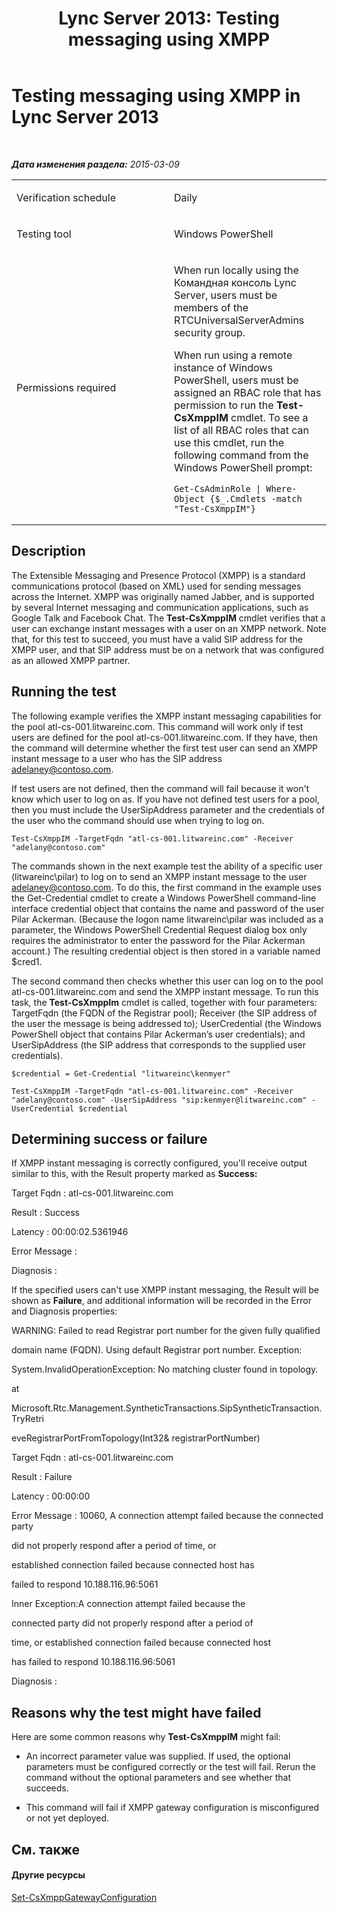 ﻿---
title: 'Lync Server 2013: Testing messaging using XMPP'
TOCTitle: Testing messaging using XMPP
ms:assetid: ae5305ba-e5fc-4ca0-a805-872b4ebaf981
ms:mtpsurl: https://technet.microsoft.com/ru-ru/library/Dn727312(v=OCS.15)
ms:contentKeyID: 62388627
ms.date: 05/19/2016
mtps_version: v=OCS.15
ms.translationtype: HT
---

# Testing messaging using XMPP in Lync Server 2013

 

_**Дата изменения раздела:** 2015-03-09_


<table>
<colgroup>
<col style="width: 50%" />
<col style="width: 50%" />
</colgroup>
<tbody>
<tr class="odd">
<td><p>Verification schedule</p></td>
<td><p>Daily</p></td>
</tr>
<tr class="even">
<td><p>Testing tool</p></td>
<td><p>Windows PowerShell</p></td>
</tr>
<tr class="odd">
<td><p>Permissions required</p></td>
<td><p>When run locally using the Командная консоль Lync Server, users must be members of the RTCUniversalServerAdmins security group.</p>
<p>When run using a remote instance of Windows PowerShell, users must be assigned an RBAC role that has permission to run the <strong>Test-CsXmppIM</strong> cmdlet. To see a list of all RBAC roles that can use this cmdlet, run the following command from the Windows PowerShell prompt:</p>
<pre><code>Get-CsAdminRole | Where-Object {$_.Cmdlets -match &quot;Test-CsXmppIM&quot;}</code></pre></td>
</tr>
</tbody>
</table>


## Description

The Extensible Messaging and Presence Protocol (XMPP) is a standard communications protocol (based on XML) used for sending messages across the Internet. XMPP was originally named Jabber, and is supported by several Internet messaging and communication applications, such as Google Talk and Facebook Chat. The **Test-CsXmppIM** cmdlet verifies that a user can exchange instant messages with a user on an XMPP network. Note that, for this test to succeed, you must have a valid SIP address for the XMPP user, and that SIP address must be on a network that was configured as an allowed XMPP partner.

## Running the test

The following example verifies the XMPP instant messaging capabilities for the pool atl-cs-001.litwareinc.com. This command will work only if test users are defined for the pool atl-cs-001.litwareinc.com. If they have, then the command will determine whether the first test user can send an XMPP instant message to a user who has the SIP address adelaney@contoso.com.

If test users are not defined, then the command will fail because it won't know which user to log on as. If you have not defined test users for a pool, then you must include the UserSipAddress parameter and the credentials of the user who the command should use when trying to log on.

    Test-CsXmppIM -TargetFqdn "atl-cs-001.litwareinc.com" -Receiver "adelany@contoso.com"

The commands shown in the next example test the ability of a specific user (litwareinc\\pilar) to log on to send an XMPP instant message to the user adelaney@contoso.com. To do this, the first command in the example uses the Get-Credential cmdlet to create a Windows PowerShell command-line interface credential object that contains the name and password of the user Pilar Ackerman. (Because the logon name litwareinc\\pilar was included as a parameter, the Windows PowerShell Credential Request dialog box only requires the administrator to enter the password for the Pilar Ackerman account.) The resulting credential object is then stored in a variable named $cred1.

The second command then checks whether this user can log on to the pool atl-cs-001.litwareinc.com and send the XMPP instant message. To run this task, the **Test-CsXmppIm** cmdlet is called, together with four parameters: TargetFqdn (the FQDN of the Registrar pool); Receiver (the SIP address of the user the message is being addressed to); UserCredential (the Windows PowerShell object that contains Pilar Ackerman’s user credentials); and UserSipAddress (the SIP address that corresponds to the supplied user credentials).

    $credential = Get-Credential "litwareinc\kenmyer"
    
    Test-CsXmppIM -TargetFqdn "atl-cs-001.litwareinc.com" -Receiver "adelany@contoso.com" -UserSipAddress "sip:kenmyer@litwareinc.com" -UserCredential $credential

## Determining success or failure

If XMPP instant messaging is correctly configured, you'll receive output similar to this, with the Result property marked as **Success:**

Target Fqdn : atl-cs-001.litwareinc.com

Result : Success

Latency : 00:00:02.5361946

Error Message :

Diagnosis :

If the specified users can't use XMPP instant messaging, the Result will be shown as **Failure**, and additional information will be recorded in the Error and Diagnosis properties:

WARNING: Failed to read Registrar port number for the given fully qualified

domain name (FQDN). Using default Registrar port number. Exception:

System.InvalidOperationException: No matching cluster found in topology.

at

Microsoft.Rtc.Management.SyntheticTransactions.SipSyntheticTransaction.TryRetri

eveRegistrarPortFromTopology(Int32& registrarPortNumber)

Target Fqdn : atl-cs-001.litwareinc.com

Result : Failure

Latency : 00:00:00

Error Message : 10060, A connection attempt failed because the connected party

did not properly respond after a period of time, or

established connection failed because connected host has

failed to respond 10.188.116.96:5061

Inner Exception:A connection attempt failed because the

connected party did not properly respond after a period of

time, or established connection failed because connected host

has failed to respond 10.188.116.96:5061

Diagnosis :

## Reasons why the test might have failed

Here are some common reasons why **Test-CsXmppIM** might fail:

  - An incorrect parameter value was supplied. If used, the optional parameters must be configured correctly or the test will fail. Rerun the command without the optional parameters and see whether that succeeds.

  - This command will fail if XMPP gateway configuration is misconfigured or not yet deployed.

## См. также

#### Другие ресурсы

[Set-CsXmppGatewayConfiguration](set-csxmppgatewayconfiguration.md)

